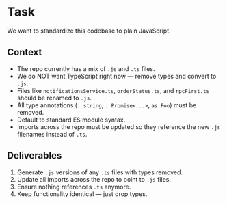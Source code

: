 # Task
We want to standardize this codebase to plain JavaScript.

## Context
- The repo currently has a mix of `.js` and `.ts` files.
- We do NOT want TypeScript right now — remove types and convert to `.js`.
- Files like `notificationsService.ts`, `orderStatus.ts`, and `rpcFirst.ts` should be renamed to `.js`.
- All type annotations (`: string`, `: Promise<...>`, `as Foo`) must be removed.
- Default to standard ES module syntax.
- Imports across the repo must be updated so they reference the new `.js` filenames instead of `.ts`.

## Deliverables
1. Generate `.js` versions of any `.ts` files with types removed.
2. Update all imports across the repo to point to `.js` files.
3. Ensure nothing references `.ts` anymore.
4. Keep functionality identical — just drop types.

